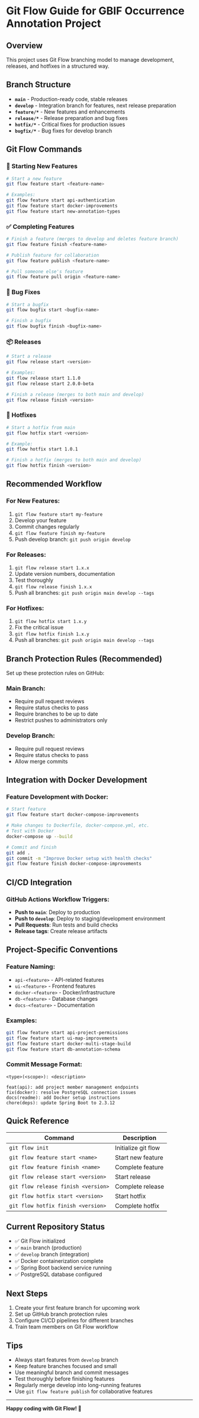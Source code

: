# Git Flow Guide for GBIF Occurrence Annotation Project

## Overview

This project uses Git Flow branching model to manage development, releases, and hotfixes in a structured way.

## Branch Structure

- **`main`** - Production-ready code, stable releases
- **`develop`** - Integration branch for features, next release preparation
- **`feature/*`** - New features and enhancements
- **`release/*`** - Release preparation and bug fixes
- **`hotfix/*`** - Critical fixes for production issues
- **`bugfix/*`** - Bug fixes for develop branch

## Git Flow Commands

### 🚀 Starting New Features

```bash
# Start a new feature
git flow feature start <feature-name>

# Examples:
git flow feature start api-authentication
git flow feature start docker-improvements
git flow feature start new-annotation-types
```

### ✅ Completing Features

```bash
# Finish a feature (merges to develop and deletes feature branch)
git flow feature finish <feature-name>

# Publish feature for collaboration
git flow feature publish <feature-name>

# Pull someone else's feature
git flow feature pull origin <feature-name>
```

### 🔧 Bug Fixes

```bash
# Start a bugfix
git flow bugfix start <bugfix-name>

# Finish a bugfix
git flow bugfix finish <bugfix-name>
```

### 📦 Releases

```bash
# Start a release
git flow release start <version>

# Examples:
git flow release start 1.1.0
git flow release start 2.0.0-beta

# Finish a release (merges to both main and develop)
git flow release finish <version>
```

### 🚨 Hotfixes

```bash
# Start a hotfix from main
git flow hotfix start <version>

# Example:
git flow hotfix start 1.0.1

# Finish a hotfix (merges to both main and develop)
git flow hotfix finish <version>
```

## Recommended Workflow

### For New Features:
1. `git flow feature start my-feature`
2. Develop your feature
3. Commit changes regularly
4. `git flow feature finish my-feature`
5. Push develop branch: `git push origin develop`

### For Releases:
1. `git flow release start 1.x.x`
2. Update version numbers, documentation
3. Test thoroughly
4. `git flow release finish 1.x.x`
5. Push all branches: `git push origin main develop --tags`

### For Hotfixes:
1. `git flow hotfix start 1.x.y`
2. Fix the critical issue
3. `git flow hotfix finish 1.x.y`
4. Push all branches: `git push origin main develop --tags`

## Branch Protection Rules (Recommended)

Set up these protection rules on GitHub:

### Main Branch:
- Require pull request reviews
- Require status checks to pass
- Require branches to be up to date
- Restrict pushes to administrators only

### Develop Branch:
- Require pull request reviews
- Require status checks to pass
- Allow merge commits

## Integration with Docker Development

### Feature Development with Docker:
```bash
# Start feature
git flow feature start docker-compose-improvements

# Make changes to Dockerfile, docker-compose.yml, etc.
# Test with Docker
docker-compose up --build

# Commit and finish
git add .
git commit -m "Improve Docker setup with health checks"
git flow feature finish docker-compose-improvements
```

## CI/CD Integration

### GitHub Actions Workflow Triggers:
- **Push to `main`**: Deploy to production
- **Push to `develop`**: Deploy to staging/development environment
- **Pull Requests**: Run tests and build checks
- **Release tags**: Create release artifacts

## Project-Specific Conventions

### Feature Naming:
- `api-<feature>` - API-related features
- `ui-<feature>` - Frontend features  
- `docker-<feature>` - Docker/infrastructure
- `db-<feature>` - Database changes
- `docs-<feature>` - Documentation

### Examples:
```bash
git flow feature start api-project-permissions
git flow feature start ui-map-improvements
git flow feature start docker-multi-stage-build
git flow feature start db-annotation-schema
```

### Commit Message Format:
```
<type>(<scope>): <description>

feat(api): add project member management endpoints
fix(docker): resolve PostgreSQL connection issues
docs(readme): add Docker setup instructions
chore(deps): update Spring Boot to 2.3.12
```

## Quick Reference

| Command | Description |
|---------|-------------|
| `git flow init` | Initialize git flow |
| `git flow feature start <name>` | Start new feature |
| `git flow feature finish <name>` | Complete feature |
| `git flow release start <version>` | Start release |
| `git flow release finish <version>` | Complete release |
| `git flow hotfix start <version>` | Start hotfix |
| `git flow hotfix finish <version>` | Complete hotfix |

## Current Repository Status

- ✅ Git Flow initialized
- ✅ `main` branch (production)
- ✅ `develop` branch (integration)
- ✅ Docker containerization complete
- ✅ Spring Boot backend service running
- ✅ PostgreSQL database configured

## Next Steps

1. Create your first feature branch for upcoming work
2. Set up GitHub branch protection rules
3. Configure CI/CD pipelines for different branches
4. Train team members on Git Flow workflow

## Tips

- Always start features from `develop` branch
- Keep feature branches focused and small
- Use meaningful branch and commit messages
- Test thoroughly before finishing features
- Regularly merge develop into long-running features
- Use `git flow feature publish` for collaborative features

---

**Happy coding with Git Flow! 🚀**